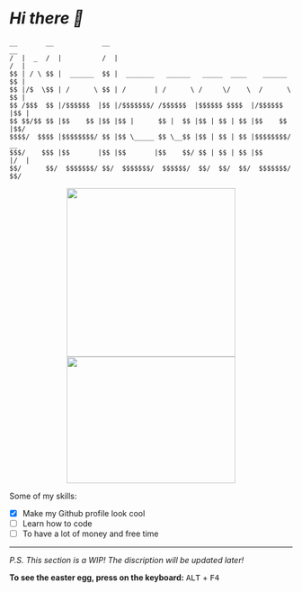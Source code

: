 # ***Hi there 👋*** 

```
__       __            __                                              __ 
/  |  _  /  |          /  |                                            /  |
$$ | / \ $$ |  ______  $$ |  _______   ______   _____  ____    ______  $$ |
$$ |/$  \$$ | /      \ $$ | /       | /      \ /     \/    \  /      \ $$ |
$$ /$$$  $$ |/$$$$$$  |$$ |/$$$$$$$/ /$$$$$$  |$$$$$$ $$$$  |/$$$$$$  |$$ |
$$ $$/$$ $$ |$$    $$ |$$ |$$ |      $$ |  $$ |$$ | $$ | $$ |$$    $$ |$$/ 
$$$$/  $$$$ |$$$$$$$$/ $$ |$$ \_____ $$ \__$$ |$$ | $$ | $$ |$$$$$$$$/  __ 
$$$/    $$$ |$$       |$$ |$$       |$$    $$/ $$ | $$ | $$ |$$       |/  |
$$/      $$/  $$$$$$$/ $$/  $$$$$$$/  $$$$$$/  $$/  $$/  $$/  $$$$$$$/ $$/
```
                                                                           
                                                                           
                                                                           
<p align="center">
<img src="https://media.giphy.com/media/0kOmLN09priuU4uZOp/giphy.gif" width="300"/>
<img src="https://media3.giphy.com/media/v1.Y2lkPTc5MGI3NjExNzNvZGJiNTN4dmpqY2R3bThtZjc0aGg0aDl2ZTFrMHFueDduZ3hrNCZlcD12MV9pbnRlcm5hbF9naWZfYnlfaWQmY3Q9Zw/dQjT5WlRh0QQxncTY9/giphy.gif" height="225" width="300"/>
</p>

Some of my skills:
- [x] Make my Github profile look cool
- [ ] Learn how to code
- [ ] To have a lot of money and free time
---
_P.S. This section is a WIP!
The discription will be updated later!_

__To see the easter egg, press on the keyboard:__
<kbd>ALT</kbd> + <kbd>F4</kbd>
<!--
**DragonFee1ing/DragonFee1ing** is a ✨ _special_ ✨ repository because its `README.md` (this file) appears on your GitHub profile.

Here are some ideas to get you started:


- 🔭 I’m currently working on ...
- 🌱 I’m currently learning ...
- 👯 I’m looking to collaborate on ...
- 🤔 I’m looking for help with ...
- 💬 Ask me about ...
- 📫 How to reach me: ...
- 😄 Pronouns: ...
- ⚡ Fun fact: ...
-->
